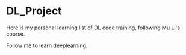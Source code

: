 # DL_Project
Here is my personal learning list of DL code training, following Mu Li's course. 

Follow me to learn deeplearning.
